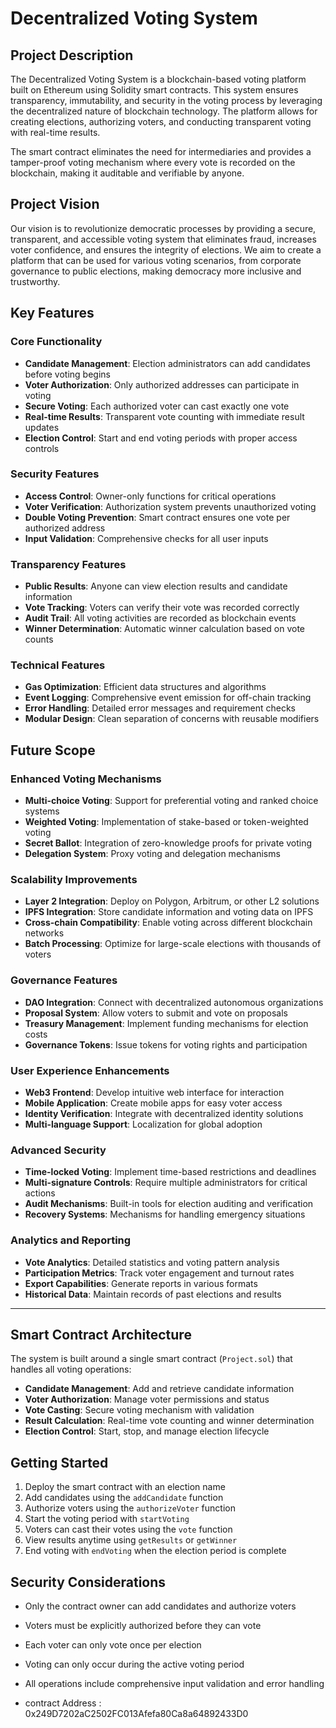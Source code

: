 # Decentralized Voting System

## Project Description

The Decentralized Voting System is a blockchain-based voting platform built on Ethereum using Solidity smart contracts. This system ensures transparency, immutability, and security in the voting process by leveraging the decentralized nature of blockchain technology. The platform allows for creating elections, authorizing voters, and conducting transparent voting with real-time results.

The smart contract eliminates the need for intermediaries and provides a tamper-proof voting mechanism where every vote is recorded on the blockchain, making it auditable and verifiable by anyone.

## Project Vision

Our vision is to revolutionize democratic processes by providing a secure, transparent, and accessible voting system that eliminates fraud, increases voter confidence, and ensures the integrity of elections. We aim to create a platform that can be used for various voting scenarios, from corporate governance to public elections, making democracy more inclusive and trustworthy.

## Key Features

### Core Functionality
- **Candidate Management**: Election administrators can add candidates before voting begins
- **Voter Authorization**: Only authorized addresses can participate in voting
- **Secure Voting**: Each authorized voter can cast exactly one vote
- **Real-time Results**: Transparent vote counting with immediate result updates
- **Election Control**: Start and end voting periods with proper access controls

### Security Features
- **Access Control**: Owner-only functions for critical operations
- **Voter Verification**: Authorization system prevents unauthorized voting
- **Double Voting Prevention**: Smart contract ensures one vote per authorized address
- **Input Validation**: Comprehensive checks for all user inputs

### Transparency Features
- **Public Results**: Anyone can view election results and candidate information
- **Vote Tracking**: Voters can verify their vote was recorded correctly
- **Audit Trail**: All voting activities are recorded as blockchain events
- **Winner Determination**: Automatic winner calculation based on vote counts

### Technical Features
- **Gas Optimization**: Efficient data structures and algorithms
- **Event Logging**: Comprehensive event emission for off-chain tracking
- **Error Handling**: Detailed error messages and requirement checks
- **Modular Design**: Clean separation of concerns with reusable modifiers

## Future Scope

### Enhanced Voting Mechanisms
- **Multi-choice Voting**: Support for preferential voting and ranked choice systems
- **Weighted Voting**: Implementation of stake-based or token-weighted voting
- **Secret Ballot**: Integration of zero-knowledge proofs for private voting
- **Delegation System**: Proxy voting and delegation mechanisms

### Scalability Improvements
- **Layer 2 Integration**: Deploy on Polygon, Arbitrum, or other L2 solutions
- **IPFS Integration**: Store candidate information and voting data on IPFS
- **Cross-chain Compatibility**: Enable voting across different blockchain networks
- **Batch Processing**: Optimize for large-scale elections with thousands of voters

### Governance Features
- **DAO Integration**: Connect with decentralized autonomous organizations
- **Proposal System**: Allow voters to submit and vote on proposals
- **Treasury Management**: Implement funding mechanisms for election costs
- **Governance Tokens**: Issue tokens for voting rights and participation

### User Experience Enhancements
- **Web3 Frontend**: Develop intuitive web interface for interaction
- **Mobile Application**: Create mobile apps for easy voter access
- **Identity Verification**: Integrate with decentralized identity solutions
- **Multi-language Support**: Localization for global adoption

### Advanced Security
- **Time-locked Voting**: Implement time-based restrictions and deadlines
- **Multi-signature Controls**: Require multiple administrators for critical actions
- **Audit Mechanisms**: Built-in tools for election auditing and verification
- **Recovery Systems**: Mechanisms for handling emergency situations

### Analytics and Reporting
- **Vote Analytics**: Detailed statistics and voting pattern analysis
- **Participation Metrics**: Track voter engagement and turnout rates
- **Export Capabilities**: Generate reports in various formats
- **Historical Data**: Maintain records of past elections and results

---

## Smart Contract Architecture

The system is built around a single smart contract (`Project.sol`) that handles all voting operations:

- **Candidate Management**: Add and retrieve candidate information
- **Voter Authorization**: Manage voter permissions and status
- **Vote Casting**: Secure voting mechanism with validation
- **Result Calculation**: Real-time vote counting and winner determination
- **Election Control**: Start, stop, and manage election lifecycle

## Getting Started

1. Deploy the smart contract with an election name
2. Add candidates using the `addCandidate` function
3. Authorize voters using the `authorizeVoter` function
4. Start the voting period with `startVoting`
5. Voters can cast their votes using the `vote` function
6. View results anytime using `getResults` or `getWinner`
7. End voting with `endVoting` when the election period is complete

## Security Considerations

- Only the contract owner can add candidates and authorize voters
- Voters must be explicitly authorized before they can vote
- Each voter can only vote once per election
- Voting can only occur during the active voting period
- All operations include comprehensive input validation and error handling

- contract Address : 0x249D7202aC2502FC013Afefa80Ca8a64892433D0
